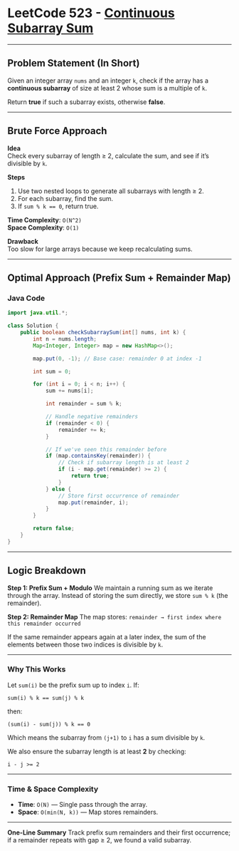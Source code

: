 
# LeetCode 523 - [Continuous Subarray Sum](https://leetcode.com/problems/continuous-subarray-sum/)

---

## Problem Statement (In Short)

Given an integer array `nums` and an integer `k`, check if the array has a **continuous subarray** of size at least 2 whose sum is a multiple of `k`.

Return **true** if such a subarray exists, otherwise **false**.

---

## Brute Force Approach

**Idea**  
Check every subarray of length ≥ 2, calculate the sum, and see if it’s divisible by `k`.

**Steps**
1. Use two nested loops to generate all subarrays with length ≥ 2.
2. For each subarray, find the sum.
3. If `sum % k == 0`, return true.

**Time Complexity**: `O(N^2)`  
**Space Complexity**: `O(1)`

**Drawback**  
Too slow for large arrays because we keep recalculating sums.

---

## Optimal Approach (Prefix Sum + Remainder Map)

### Java Code

```java
import java.util.*;

class Solution {
    public boolean checkSubarraySum(int[] nums, int k) {
        int n = nums.length;
        Map<Integer, Integer> map = new HashMap<>();

        map.put(0, -1); // Base case: remainder 0 at index -1

        int sum = 0;

        for (int i = 0; i < n; i++) {
            sum += nums[i];

            int remainder = sum % k;

            // Handle negative remainders
            if (remainder < 0) {
                remainder += k;
            }

            // If we've seen this remainder before
            if (map.containsKey(remainder)) {
                // Check if subarray length is at least 2
                if (i - map.get(remainder) >= 2) {
                    return true;
                }
            } else {
                // Store first occurrence of remainder
                map.put(remainder, i);
            }
        }

        return false;
    }
}
````

---

## Logic Breakdown

**Step 1: Prefix Sum + Modulo**
We maintain a running sum as we iterate through the array.
Instead of storing the sum directly, we store `sum % k` (the remainder).

**Step 2: Remainder Map**
The map stores:
`remainder → first index where this remainder occurred`

If the same remainder appears again at a later index, the sum of the elements between those two indices is divisible by `k`.

---

### Why This Works

Let `sum(i)` be the prefix sum up to index `i`.
If:

```
sum(i) % k == sum(j) % k
```

then:

```
(sum(i) - sum(j)) % k == 0
```

Which means the subarray from `(j+1)` to `i` has a sum divisible by `k`.

We also ensure the subarray length is at least **2** by checking:

```
i - j >= 2
```

---

### Time & Space Complexity

* **Time**: `O(N)` — Single pass through the array.
* **Space**: `O(min(N, k))` — Map stores remainders.

---

**One-Line Summary**
Track prefix sum remainders and their first occurrence; if a remainder repeats with gap ≥ 2, we found a valid subarray.
